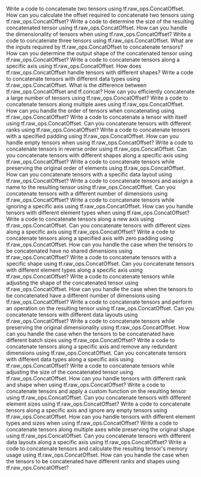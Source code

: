 Write a code to concatenate two tensors using tf.raw_ops.ConcatOffset.
How can you calculate the offset required to concatenate two tensors using tf.raw_ops.ConcatOffset?
Write a code to determine the size of the resulting concatenated tensor using tf.raw_ops.ConcatOffset.
How can you handle the dimensionality of tensors when using tf.raw_ops.ConcatOffset?
Write a code to concatenate three tensors using tf.raw_ops.ConcatOffset.
What are the inputs required by tf.raw_ops.ConcatOffset to concatenate tensors?
How can you determine the output shape of the concatenated tensor using tf.raw_ops.ConcatOffset?
Write a code to concatenate tensors along a specific axis using tf.raw_ops.ConcatOffset.
How does tf.raw_ops.ConcatOffset handle tensors with different shapes?
Write a code to concatenate tensors with different data types using tf.raw_ops.ConcatOffset.
What is the difference between tf.raw_ops.ConcatOffset and tf.concat?
How can you efficiently concatenate a large number of tensors using tf.raw_ops.ConcatOffset?
Write a code to concatenate tensors along multiple axes using tf.raw_ops.ConcatOffset.
How can you handle the order of tensors when concatenating using tf.raw_ops.ConcatOffset?
Write a code to concatenate a tensor with itself using tf.raw_ops.ConcatOffset.
Can you concatenate tensors with different ranks using tf.raw_ops.ConcatOffset?
Write a code to concatenate tensors with a specified padding using tf.raw_ops.ConcatOffset.
How can you handle empty tensors when using tf.raw_ops.ConcatOffset?
Write a code to concatenate tensors in reverse order using tf.raw_ops.ConcatOffset.
Can you concatenate tensors with different shapes along a specific axis using tf.raw_ops.ConcatOffset?
Write a code to concatenate tensors while preserving the original order of elements using tf.raw_ops.ConcatOffset.
How can you concatenate tensors with a specific data layout using tf.raw_ops.ConcatOffset?
Write a code to concatenate tensors and assign a name to the resulting tensor using tf.raw_ops.ConcatOffset.
Can you concatenate tensors with a different number of dimensions using tf.raw_ops.ConcatOffset?
Write a code to concatenate tensors while ignoring a specific axis using tf.raw_ops.ConcatOffset.
How can you handle tensors with different element types when using tf.raw_ops.ConcatOffset?
Write a code to concatenate tensors along a new axis using tf.raw_ops.ConcatOffset.
Can you concatenate tensors with different sizes along a specific axis using tf.raw_ops.ConcatOffset?
Write a code to concatenate tensors along a specified axis with zero padding using tf.raw_ops.ConcatOffset.
How can you handle the case when the tensors to be concatenated have no shared dimensions using tf.raw_ops.ConcatOffset?
Write a code to concatenate tensors with a specific shape using tf.raw_ops.ConcatOffset.
Can you concatenate tensors with different element types along a specific axis using tf.raw_ops.ConcatOffset?
Write a code to concatenate tensors while adjusting the shape of the concatenated tensor using tf.raw_ops.ConcatOffset.
How can you handle the case when the tensors to be concatenated have a different number of dimensions using tf.raw_ops.ConcatOffset?
Write a code to concatenate tensors and perform an operation on the resulting tensor using tf.raw_ops.ConcatOffset.
Can you concatenate tensors with different data layouts using tf.raw_ops.ConcatOffset?
Write a code to concatenate tensors while preserving the original dimensionality using tf.raw_ops.ConcatOffset.
How can you handle the case when the tensors to be concatenated have different batch sizes using tf.raw_ops.ConcatOffset?
Write a code to concatenate tensors along a specific axis and remove any redundant dimensions using tf.raw_ops.ConcatOffset.
Can you concatenate tensors with different data types along a specific axis using tf.raw_ops.ConcatOffset?
Write a code to concatenate tensors while adjusting the size of the concatenated tensor using tf.raw_ops.ConcatOffset.
How can you handle tensors with different rank and shape when using tf.raw_ops.ConcatOffset?
Write a code to concatenate tensors and apply a custom function on the resulting tensor using tf.raw_ops.ConcatOffset.
Can you concatenate tensors with different element sizes using tf.raw_ops.ConcatOffset?
Write a code to concatenate tensors along a specific axis and ignore any empty tensors using tf.raw_ops.ConcatOffset.
How can you handle tensors with different element types and sizes when using tf.raw_ops.ConcatOffset?
Write a code to concatenate tensors along multiple axes while preserving the original shape using tf.raw_ops.ConcatOffset.
Can you concatenate tensors with different data layouts along a specific axis using tf.raw_ops.ConcatOffset?
Write a code to concatenate tensors and calculate the resulting tensor's memory usage using tf.raw_ops.ConcatOffset.
How can you handle the case when the tensors to be concatenated have different ranks and shapes using tf.raw_ops.ConcatOffset?